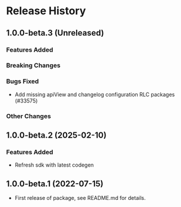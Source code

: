 # Release History

## 1.0.0-beta.3 (Unreleased)

### Features Added

### Breaking Changes

### Bugs Fixed

- Add missing apiView and changelog configuration RLC packages (#33575)

### Other Changes

## 1.0.0-beta.2 (2025-02-10)

### Features Added

- Refresh sdk with latest codegen

## 1.0.0-beta.1 (2022-07-15)

- First release of package, see README.md for details.
